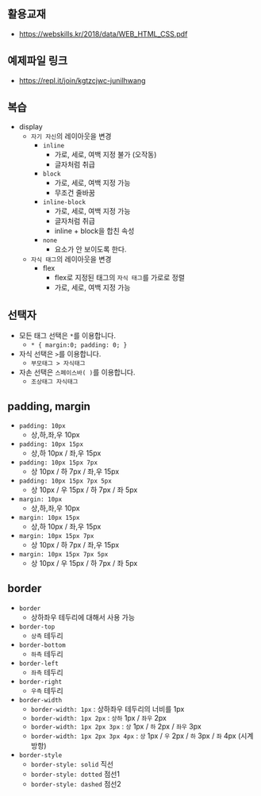## 활용교재

- https://webskills.kr/2018/data/WEB_HTML_CSS.pdf

## 예제파일 링크

- https://repl.it/join/kgtzcjwc-junilhwang

## 복습

- display
  - `자기 자신`의 레이아웃을 변경
    - `inline`
      - 가로, 세로, 여백 지정 불가 (오작동)
      - 글자처럼 취급
    - `block`
      - 가로, 세로, 여백 지정 가능
      - 무조건 줄바꿈
    - `inline-block`
      - 가로, 세로, 여백 지정 가능
      - 글자처럼 취급
      - inline + block을 합친 속성
    - `none`
      - 요소가 안 보이도록 한다.
  - `자식 태그`의 레이아웃을 변경
    - flex
      - flex로 지정된 태그의 `자식 태그`를 가로로 정렬
      - 가로, 세로, 여백 지정 가능

## 선택자

- 모든 태그 선택은 `*`를 이용합니다.
  - `* { margin:0; padding: 0; }`
- 자식 선택은 `>`를 이용합니다.
  - `부모태그 > 자식태그`
- 자손 선택은 `스페이스바( )`를 이용합니다.
  - `조상태그 자식태그`

## padding, margin

- `padding: 10px`
  - 상,하,좌,우 10px
- `padding: 10px 15px`
  - 상,하 10px / 좌,우 15px
- `padding: 10px 15px 7px`
  - 상 10px / 하 7px / 좌,우 15px
- `padding: 10px 15px 7px 5px`
  - 상 10px / 우 15px / 하 7px / 좌 5px
- `margin: 10px`
  - 상,하,좌,우 10px
- `margin: 10px 15px`
  - 상,하 10px / 좌,우 15px
- `margin: 10px 15px 7px`
  - 상 10px / 하 7px / 좌,우 15px
- `margin: 10px 15px 7px 5px`
  - 상 10px / 우 15px / 하 7px / 좌 5px

## border

- `border`
  - 상하좌우 테두리에 대해서 사용 가능
- `border-top`
  - `상측` 테두리
- `border-bottom`
  - `하측` 테두리
- `border-left`
  - `좌측` 테두리
- `border-right`
  - `우측` 테두리
- `border-width`
  - `border-width: 1px` : 상하좌우 테두리의 너비를 1px
  - `border-width: 1px 2px` : `상하` 1px / `좌우` 2px
  - `border-width: 1px 2px 3px` : `상` 1px / `하` 2px / `좌우` 3px
  - `border-width: 1px 2px 3px 4px` : `상` 1px / `우` 2px / `하` 3px / `좌` 4px (시계방항)
- `border-style`
  - `border-style: solid` 직선
  - `border-style: dotted` 점선1
  - `border-style: dashed` 점선2